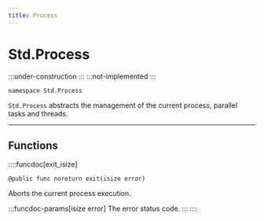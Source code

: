 ```yaml
---
title: Process
---
```


# Std.Process

:::under-construction
:::
:::not-implemented
:::

```abs
namespace Std.Process
```

`Std.Process` abstracts the management of the current process,
parallel tasks and threads.

---

## Functions

::::funcdoc[exit_isize]
```abs
@public func noreturn exit(isize error)
```
Aborts the current process execution.

:::funcdoc-params[isize error]
The error status code.
:::
::::
